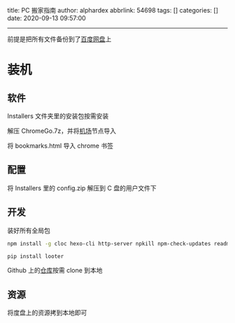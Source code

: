 title: PC 搬家指南
author: alphardex
abbrlink: 54698
tags: []
categories: []
date: 2020-09-13 09:57:00

---

前提是把所有文件备份到了[百度网盘](https://pan.baidu.com/download/)上

<!--more-->

# 装机

## 软件

Installers 文件夹里的安装包按需安装

解压 ChromeGo.7z，并将[机场](https://dageyun.com/)节点导入

将 bookmarks.html 导入 chrome 书签

## 配置

将 Installers 里的 config.zip 解压到 C 盘的用户文件下

## 开发

装好所有全局包

```sh
npm install -g cloc hexo-cli http-server npkill npm-check-updates readme-md-generator rimraf typescript
```

```sh
pip install looter
```

Github 上的[仓库](https://github.com/alphardex?tab=repositories)按需 clone 到本地

## 资源

将度盘上的资源拷到本地即可

